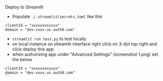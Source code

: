 Deploy to Streamlit
- Populate `./.streamlit/secrets.toml` like this

```
clientId = "xxxxxxxxxxxx"
domain = "dev-xxxx.us.auth0.com"
```

- `streamlit run test.py` to test locally
- on local instance on streamlit interface right click on 3-dot top right and click deploy this app
- when authorizing app under "Advanced Settings" (screenshot 1.png) set the below

```
clientId = "xxxxxxxxxxxx"
domain = "dev-xxxx.us.auth0.com"
``

